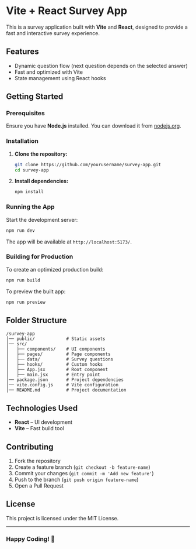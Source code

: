 # Vite + React Survey App

This is a survey application built with **Vite** and **React**, designed to provide a fast and interactive survey experience.

## Features
- Dynamic question flow (next question depends on the selected answer)
- Fast and optimized with Vite
- State management using React hooks

## Getting Started

### Prerequisites
Ensure you have **Node.js** installed. You can download it from [nodejs.org](https://nodejs.org/).

### Installation
1. **Clone the repository:**
   ```sh
   git clone https://github.com/yourusername/survey-app.git
   cd survey-app
   ```
2. **Install dependencies:**
   ```sh
   npm install
   ```

### Running the App
Start the development server:
```sh
npm run dev
```
The app will be available at `http://localhost:5173/`.

### Building for Production
To create an optimized production build:
```sh
npm run build
```
To preview the built app:
```sh
npm run preview
```

## Folder Structure
```
/survey-app
│── public/            # Static assets
│── src/
│   ├── components/    # UI components
│   ├── pages/         # Page components
│   ├── data/          # Survey questions
│   ├── hooks/         # Custom hooks
│   ├── App.jsx        # Root component
│   ├── main.jsx       # Entry point
│── package.json       # Project dependencies
│── vite.config.js     # Vite configuration
│── README.md          # Project documentation
```

## Technologies Used
- **React** – UI development
- **Vite** – Fast build tool

## Contributing
1. Fork the repository
2. Create a feature branch (`git checkout -b feature-name`)
3. Commit your changes (`git commit -m 'Add new feature'`)
4. Push to the branch (`git push origin feature-name`)
5. Open a Pull Request

## License
This project is licensed under the MIT License.

---

### **Happy Coding! 🚀**

